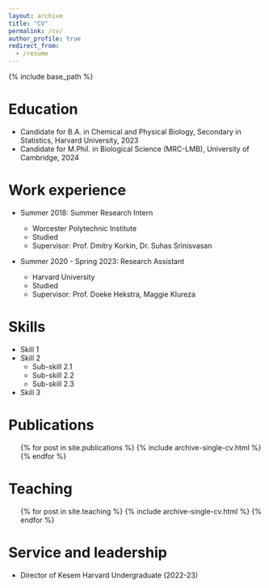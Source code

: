 ```yaml
---
layout: archive
title: "CV"
permalink: /cv/
author_profile: true
redirect_from:
  - /resume
---
```


{% include base_path %}

Education
======
* Candidate for B.A. in Chemical and Physical Biology, Secondary in Statistics, Harvard University, 2023 
* Candidate for M.Phil. in Biological Science (MRC-LMB), University of Cambridge, 2024

Work experience
======
* Summer 2018: Summer Research Intern
  * Worcester Polytechnic Institute
  * Studied 
  * Supervisor: Prof. Dmitry Korkin, Dr. Suhas Srinisvasan

* Summer 2020 - Spring 2023: Research Assistant
  * Harvard University
  * Studied 
  * Supervisor: Prof. Doeke Hekstra, Maggie Klureza 
  
Skills
======
* Skill 1
* Skill 2
  * Sub-skill 2.1
  * Sub-skill 2.2
  * Sub-skill 2.3
* Skill 3

Publications
======
  <ul>{% for post in site.publications %}
    {% include archive-single-cv.html %}
  {% endfor %}</ul>
  
<!-- Talks
======
  <ul>{% for post in site.talks %}
    {% include archive-single-talk-cv.html %}
  {% endfor %}</ul> -->
  
Teaching
======
  <ul>{% for post in site.teaching %}
    {% include archive-single-cv.html %}
  {% endfor %}</ul>
  
Service and leadership
======
* Director of Kesem Harvard Undergraduate (2022-23)
